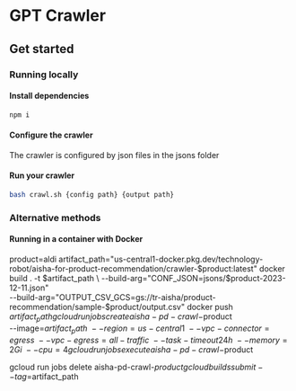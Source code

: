# GPT Crawler

## Get started

### Running locally

#### Install dependencies

```sh
npm i
```

#### Configure the crawler

The crawler is configured by json files in the jsons folder

#### Run your crawler

```sh
bash crawl.sh {config path} {output path}
```

### Alternative methods

#### Running in a container with Docker

product=aldi
artifact_path="us-central1-docker.pkg.dev/technology-robot/aisha-for-product-recommendation/crawler-$product:latest"
docker build . -t $artifact_path \
    --build-arg="CONF_JSON=jsons/$product-2023-12-11.json" \
    --build-arg="OUTPUT_CSV_GCS=gs://tr-aisha/product-recommendation/sample-$product/output.csv"
docker push $artifact_path
gcloud run jobs create aisha-pd-crawl-$product \
    --image=$artifact_path \
    --region=us-central1 \
    --vpc-connector=egress \
    --vpc-egress=all-traffic \
    --task-timeout 24h \
    --memory=2Gi \
    --cpu=4
gcloud run jobs execute aisha-pd-crawl-$product

gcloud run jobs delete aisha-pd-crawl-$product
gcloud builds submit --tag=$artifact_path
